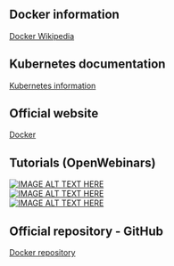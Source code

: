 ## Docker information
<a href="https://en.wikipedia.org/wiki/Docker_(software)">Docker Wikipedia</a>

## Kubernetes documentation
<a href="https://kubernetes.io/docs/concepts/overview/what-is-kubernetes/">Kubernetes information</a>

## Official website
<a href="https://www.docker.com/">Docker</a>

## Tutorials (OpenWebinars)
[![IMAGE ALT TEXT HERE](https://i3.ytimg.com/vi/i6Wm8p87Z84/maxresdefault.jpg)](https://www.youtube.com/watch?v=i6Wm8p87Z84)<br/>
[![IMAGE ALT TEXT HERE](https://i3.ytimg.com/vi/VhWIuQRDabE/maxresdefault.jpg)](https://www.youtube.com/watch?v=VhWIuQRDabE)<br/>
[![IMAGE ALT TEXT HERE](https://i3.ytimg.com/vi/U57Ha-uRD_M/maxresdefault.jpg)](https://www.youtube.com/watch?v=U57Ha-uRD_M)

## Official repository - GitHub
<a href="https://github.com/docker/docker.github.io">Docker repository</a><br>
